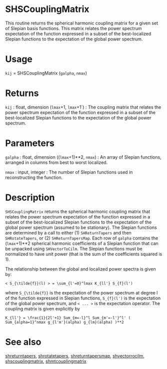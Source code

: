 # SHSCouplingMatrix

This routine returns the spherical harmonic coupling matrix for a given set of Slepian basis functions. This matrix relates the power spectrum expectation of the function expressed in a subset of the best-localized Slepian functions to the expectation of the global power spectrum.

# Usage

`kij` = SHSCouplingMatrix (`galpha`, `nmax`)

# Returns

`kij` : float, dimension (`lmax`+1, `lmax`+1`)
:   The coupling matrix that relates the power spectrum expectation of the function expressed in a subset of the best-localized Slepian functions to the expectation of the global power spectrum.

# Parameters

`galpha` : float, dimension ((`lmax`+1)**2, `nmax`)
:   An array of Slepian functions, arranged in columns from best to worst localized.

`nmax` : input, integer
:   The number of Slepian functions used in reconstructing the function.

# Description

`SHSCouplingMatrix` returns the spherical harmonic coupling matrix that relates the power spectrum expectation of the function expressed in a subset of the best-localized Slepian functions to the expectation of the global power spectrum (assumed to be stationary). The Slepian functions are determined by a call to either (1) `SHReturnTapers` and then `SHRotateTapers`, or (2) `SHReturnTapersMap`. Each row of `galpha` contains the (`lmax`+1)**2 spherical harmonic coefficients of a Slepian function that can be unpacked using `SHVectorToCilm`. The Slepian functions must be normalized to have unit power (that is the sum of the coefficients squared is 1).

The relationship between the global and localized power spectra is given by:

`< S_{\tilde{f}}(l) > = \sum_{l'=0}^lmax K_{ll'} S_{f}(l')`

where `S_{\tilde{f}}` is the expectation of the power spectrum at degree l of the function expressed in Slepian functions, `S_{f}(l')` is the expectation of the global power spectrum, and `< ... >` is the expectation operator. The coupling matrix is given explicitly by

`K_{ll'} = \frac{1}{2l'+1} Sum_{m=-l}^l Sum_{m'=-l'}^l' ( Sum_{alpha=1}^nmax g_{l'm'}(alpha) g_{lm}(alpha) )**2`

# See also

[shreturntapers](pyshreturntapers.html), [shrotatetapers](pyshrotatetapers.html), [shreturntapersmap](pyshreturntapersmap.html), [shvectorrocilm](pyshvectortocilm.html), [shscouplingmatrix](pyshmtcouplingmatrix.html), [shmtcouplingmatrix](pyshmtcouplingmatrix.html)
